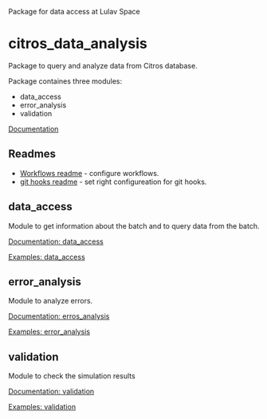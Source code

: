 Package for data access at Lulav Space

# citros_data_analysis
Package to query and analyze data from Citros database.

Package containes three modules:
  - data_access
  - error_analysis
  - validation

[Documentation](https://citros.io/doc/docs_data_analysis/)


## Readmes
  - [Workflows readme](.github/workflows/workflow_readme.md) - configure workflows.
  - [git hooks readme](.githooks/README.md) - set right configureation for git hooks.

## data_access

Module to get information about the batch and to query data from the batch.

[Documentation: data_access](docs/documentation/data_access/)

[Examples: data_access](docs/data_access/)

## error_analysis

Module to analyze errors.

[Documentation: erros_analysis](docs/documentation/error_analysis/)

[Examples: error_analysis](docs/error_analysis/)

## validation

Module to check the simulation results

[Documentation: validation](docs/documentation/validation/)

[Examples: validation](docs/validation/)